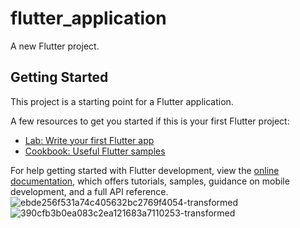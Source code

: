 # flutter_application

A new Flutter project.

## Getting Started

This project is a starting point for a Flutter application.

A few resources to get you started if this is your first Flutter project:

- [Lab: Write your first Flutter app](https://docs.flutter.dev/get-started/codelab)
- [Cookbook: Useful Flutter samples](https://docs.flutter.dev/cookbook)

For help getting started with Flutter development, view the
[online documentation](https://docs.flutter.dev/), which offers tutorials,
samples, guidance on mobile development, and a full API reference.
![ebde256f531a74c405632bc2769f4054-transformed](https://github.com/Eshan091/Digital-Healthcare/assets/124865881/b7c72d9e-482f-4494-8a77-971968bad6ff)
![390cfb3b0ea083c2ea121683a7110253-transformed](https://github.com/Eshan091/Digital-Healthcare/assets/124865881/930c4259-8e73-454b-948d-540066cad29c)


